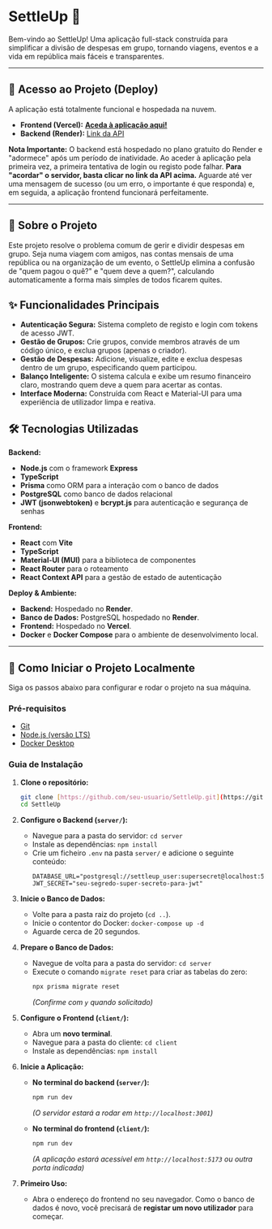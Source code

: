 # SettleUp 💸

Bem-vindo ao SettleUp! Uma aplicação full-stack construída para simplificar a divisão de despesas em grupo, tornando viagens, eventos e a vida em república mais fáceis e transparentes.


---

## 🔗 Acesso ao Projeto (Deploy)

A aplicação está totalmente funcional e hospedada na nuvem.

* **Frontend (Vercel):** <a href="https://seu-link-do-vercel.app" target="_blank" rel="noopener noreferrer">**Aceda à aplicação aqui!**</a>
* **Backend (Render):** <a href="https://seu-link-do-render.com" target="_blank" rel="noopener noreferrer">Link da API</a>

**Nota Importante:** O backend está hospedado no plano gratuito do Render e "adormece" após um período de inatividade. Ao aceder à aplicação pela primeira vez, a primeira tentativa de login ou registo pode falhar. **Para "acordar" o servidor, basta clicar no link da API acima.** Aguarde até ver uma mensagem de sucesso (ou um erro, o importante é que responda) e, em seguida, a aplicação frontend funcionará perfeitamente.

---

## 🚀 Sobre o Projeto

Este projeto resolve o problema comum de gerir e dividir despesas em grupo. Seja numa viagem com amigos, nas contas mensais de uma república ou na organização de um evento, o SettleUp elimina a confusão de "quem pagou o quê?" e "quem deve a quem?", calculando automaticamente a forma mais simples de todos ficarem quites.

## ✨ Funcionalidades Principais

* **Autenticação Segura:** Sistema completo de registo e login com tokens de acesso JWT.
* **Gestão de Grupos:** Crie grupos, convide membros através de um código único, e exclua grupos (apenas o criador).
* **Gestão de Despesas:** Adicione, visualize, edite e exclua despesas dentro de um grupo, especificando quem participou.
* **Balanço Inteligente:** O sistema calcula e exibe um resumo financeiro claro, mostrando quem deve a quem para acertar as contas.
* **Interface Moderna:** Construída com React e Material-UI para uma experiência de utilizador limpa e reativa.

## 🛠️ Tecnologias Utilizadas

**Backend:**
* **Node.js** com o framework **Express**
* **TypeScript**
* **Prisma** como ORM para a interação com o banco de dados
* **PostgreSQL** como banco de dados relacional
* **JWT (jsonwebtoken)** e **bcrypt.js** para autenticação e segurança de senhas

**Frontend:**
* **React** com **Vite**
* **TypeScript**
* **Material-UI (MUI)** para a biblioteca de componentes
* **React Router** para o roteamento
* **React Context API** para a gestão de estado de autenticação

**Deploy & Ambiente:**
* **Backend:** Hospedado no **Render**.
* **Banco de Dados:** PostgreSQL hospedado no **Render**.
* **Frontend:** Hospedado no **Vercel**.
* **Docker** e **Docker Compose** para o ambiente de desenvolvimento local.

---

## 🚀 Como Iniciar o Projeto Localmente

Siga os passos abaixo para configurar e rodar o projeto na sua máquina.

### Pré-requisitos

* [Git](https://git-scm.com/)
* [Node.js (versão LTS)](https://nodejs.org/)
* [Docker Desktop](https://www.docker.com/products/docker-desktop/)

### Guia de Instalação

1.  **Clone o repositório:**
    ```bash
    git clone [https://github.com/seu-usuario/SettleUp.git](https://github.com/seu-usuario/SettleUp.git)
    cd SettleUp
    ```

2.  **Configure o Backend (`server/`):**
    * Navegue para a pasta do servidor: `cd server`
    * Instale as dependências: `npm install`
    * Crie um ficheiro `.env` na pasta `server/` e adicione o seguinte conteúdo:
        ```env
        DATABASE_URL="postgresql://settleup_user:supersecret@localhost:5433/settleup_db"
        JWT_SECRET="seu-segredo-super-secreto-para-jwt"
        ```

3.  **Inicie o Banco de Dados:**
    * Volte para a pasta raiz do projeto (`cd ..`).
    * Inicie o contentor do Docker: `docker-compose up -d`
    * Aguarde cerca de 20 segundos.

4.  **Prepare o Banco de Dados:**
    * Navegue de volta para a pasta do servidor: `cd server`
    * Execute o comando `migrate reset` para criar as tabelas do zero:
        ```bash
        npx prisma migrate reset
        ```
        *(Confirme com `y` quando solicitado)*

5.  **Configure o Frontend (`client/`):**
    * Abra um **novo terminal**.
    * Navegue para a pasta do cliente: `cd client`
    * Instale as dependências: `npm install`

6.  **Inicie a Aplicação:**
    * **No terminal do backend (`server/`):**
        ```bash
        npm run dev
        ```
        *(O servidor estará a rodar em `http://localhost:3001`)*

    * **No terminal do frontend (`client/`):**
        ```bash
        npm run dev
        ```
        *(A aplicação estará acessível em `http://localhost:5173` ou outra porta indicada)*

7.  **Primeiro Uso:**
    * Abra o endereço do frontend no seu navegador. Como o banco de dados é novo, você precisará de **registar um novo utilizador** para começar.
